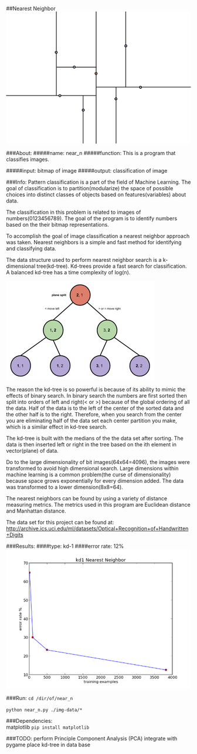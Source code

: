 ##Nearest Neighbor
<img src = "./about/near-n.png">

###About:
#####name:
near_n
#####function:
This is a program that classifies images. 

#####input:
bitmap of image
#####output:
classification of image

###Info:
Pattern classification is a part of the field of Machine Learning. The goal of classification is to partition(modularize) the space of possible choices into distinct classes of objects based on features(variables) about data. 

The classification in this problem is related to images of numbers(0123456789). The goal of the program is to identify numbers based on the their bitmap representations. 

To accomplish the goal of image classification a nearest neighbor approach was taken. Nearest neighbors is a simple and fast method for identifying and classifying data.

The data structure used to perform nearest neighbor search is a k-dimensional tree(kd-tree). Kd-trees provide a fast search for classification. A balanced kd-tree has a time complexity of log(n).

<img src = "./about/kd-tree.png">

The reason the kd-tree is so powerful is because of its ability to mimic the effects of binary search. In binary search the numbers are first sorted then split into orders of left and right(< or >) because of the global ordering of all the data. Half of the data is to the left of the center of the sorted data and the other half is to the right. Therefore, when you search from the center you are eliminating half of the data set each center partition you make, which is a similar effect in kd-tree search.   

The kd-tree is built with the medians of the the data set after sorting. The data is then inserted left or right in the tree based on the ith element in vector(plane) of data.

Do to the large dimensionality of bit images(64x64=4096), the images were transformed to avoid high dimensional search. Large dimensions within machine learning is a common problem(the curse of dimensionality) because space grows exponentially for every dimension added. The data was transformed to a lower dimension(8x8=64). 

The nearest neighbors can be found by using a variety of distance measuring metrics. The metrics used in this program are Euclidean distance and Manhattan distance.

The data set for this project can be found at:
http://archive.ics.uci.edu/ml/datasets/Optical+Recognition+of+Handwritten+Digits

###Results: 
####type: 
kd-1
####error rate: 
12%
<img src = "./results/kd1.png">

###Run:
`cd /dir/of/near_n`

`python near_n.py ./img-data/*`

###Dependencies:   
matplotlib
`pip install matplotlib`

###TODO:
perform Principle Component Analysis (PCA)
integrate with pygame
place kd-tree in data base 